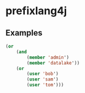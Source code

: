 # prefixlang4j

## Examples

```lisp
(or
    (and
        (member 'admin')
        (member 'datalake'))
    (or
        (user 'bob') 
        (user 'sam')
        (user 'tom')))
```
